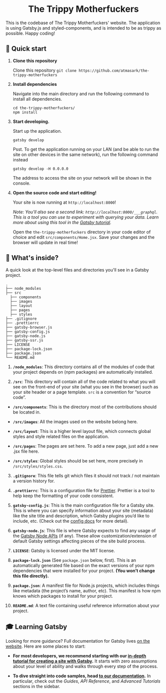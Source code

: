 <h1 align="center">
  The Trippy Motherfuckers
</h1>

This is the codebase of The Trippy Motherfuckers' website.
The application is using Gatsby.js and styled-components, and is intended to be as trippy as possible. Happy coding!

## 🚀 Quick start

1. **Clone this repository**

   Clone this repository
   `git clone https://github.com/atmasark/the-trippy-motherfuckers`

2. **Install dependencies**

   Navigate into the main directory and run the following command to install all dependencies.

   ```shell
   cd the-trippy-motherfuckers/
   npm install
   ```

3. **Start developing.**

   Start up the application.

   ```shell
   gatsby develop
   ```

   Psst. To get the application running on your LAN (and be able to run the site on other devices in the same network), run the following command instead

   ```shell
   gatsby develop -H 0.0.0.0
   ```

   The address to access the site on your network will be shown in the console.

4. **Open the source code and start editing!**

   Your site is now running at `http://localhost:8000`!

   _Note: You'll also see a second link: _`http://localhost:8000/___graphql`_. This is a tool you can use to experiment with querying your data. Learn more about using this tool in the [Gatsby tutorial](https://www.gatsbyjs.org/tutorial/part-five/#introducing-graphiql)._

   Open the `the-trippy-motherfuckers` directory in your code editor of choice and edit `src/components/Home.jsx`. Save your changes and the browser will update in real time!

## 🧐 What's inside?

A quick look at the top-level files and directories you'll see in a Gatsby project.

    .
    ├── node_modules
    ├── src
      ├── components
      ├── images
      ├── layout
      ├── pages
      ├── styles
    ├── .gitignore
    ├── .prettierrc
    ├── gatsby-browser.js
    ├── gatsby-config.js
    ├── gatsby-node.js
    ├── gatsby-ssr.js
    ├── LICENSE
    ├── package-lock.json
    ├── package.json
    └── README.md

1.  **`/node_modules`**: This directory contains all of the modules of code that your project depends on (npm packages) are automatically installed.

2.  **`/src`**: This directory will contain all of the code related to what you will see on the front-end of your site (what you see in the browser) such as your site header or a page template. `src` is a convention for “source code”.

- **`/src/components`**: This is the directory most of the contributions should be located in.

- **`/src/images`**: All the images used on the website belong here.

- **`/src/layout`**: This is a higher level layout file, which connects global styles and style related files on the application.

- **`/src/pages`**: The pages are set here. To add a new page, just add a new .jsx file here.

- **`/src/styles`**: Global styles should be set here, more precisely in `/src/styles/styles.css`.

3.  **`.gitignore`**: This file tells git which files it should not track / not maintain a version history for.

4.  **`.prettierrc`**: This is a configuration file for [Prettier](https://prettier.io/). Prettier is a tool to help keep the formatting of your code consistent.

5.  **`gatsby-config.js`**: This is the main configuration file for a Gatsby site. This is where you can specify information about your site (metadata) like the site title and description, which Gatsby plugins you’d like to include, etc. (Check out the [config docs](https://www.gatsbyjs.org/docs/gatsby-config/) for more detail).

6.  **`gatsby-node.js`**: This file is where Gatsby expects to find any usage of the [Gatsby Node APIs](https://www.gatsbyjs.org/docs/node-apis/) (if any). These allow customization/extension of default Gatsby settings affecting pieces of the site build process.

7.  **`LICENSE`**: Gatsby is licensed under the MIT license.

8.  **`package-lock.json`** (See `package.json` below, first). This is an automatically generated file based on the exact versions of your npm dependencies that were installed for your project. **(You won’t change this file directly).**

9.  **`package.json`**: A manifest file for Node.js projects, which includes things like metadata (the project’s name, author, etc). This manifest is how npm knows which packages to install for your project.

10. **`README.md`**: A text file containing useful reference information about your project.

## 🎓 Learning Gatsby

Looking for more guidance? Full documentation for Gatsby lives [on the website](https://www.gatsbyjs.org/). Here are some places to start:

- **For most developers, we recommend starting with our [in-depth tutorial for creating a site with Gatsby](https://www.gatsbyjs.org/tutorial/).** It starts with zero assumptions about your level of ability and walks through every step of the process.

- **To dive straight into code samples, head [to our documentation](https://www.gatsbyjs.org/docs/).** In particular, check out the _Guides_, _API Reference_, and _Advanced Tutorials_ sections in the sidebar.
